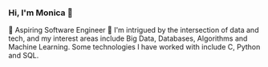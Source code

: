 ### Hi, I'm Monica 👋

🌱 Aspiring Software Engineer 
🔭 I'm intrigued by the intersection of data and tech, and my interest areas include Big Data, Databases, Algorithms and Machine Learning. Some technologies I have worked with include C, Python and SQL.
